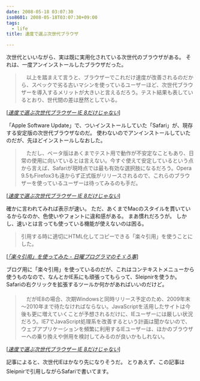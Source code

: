 ```yaml
---
date: 2008-05-18 03:07:30
iso8601: 2008-05-18T03:07:30+09:00
tags:
  - life
title: 速度で選ぶ次世代ブラウザ

---
```


次世代といいながら、実は既に実用化されている次世代のブラウザがある。
それは、一度アンインストールしたブラウザだった。

<blockquote cite="http://ascii.jp/elem/000/000/133/133345/index-4.html" title="Source: 速度で選ぶ次世代ブラウザー IE 8だけじゃない; Accessed Date: 5/18/2008" class="blockquote">　以上を踏まえて言うと、ブラウザーでこれだけ速度が改善されるのだから、スペックで劣る古いマシンを使っているユーザーほど、次世代ブラウザーを導入するメリットが大きいと言えるだろう。テスト結果も表しているとおり、世代間の差は歴然としている。 </blockquote>

<div class="cite"> [<cite><a href="http://ascii.jp/elem/000/000/133/133345/index-4.html">速度で選ぶ次世代ブラウザー IE 8だけじゃない</a></cite>] </div>

「Apple Software Update」で、ついインストールしていた「Safari」が、現存する安定版の次世代ブラウザなのだ。
使わないのでアンインストールしていたのだが、先ほどインストールしなおした。

<blockquote cite="http://ascii.jp/elem/000/000/133/133345/index-4.html" title="Source: 速度で選ぶ次世代ブラウザー IE 8だけじゃない; Accessed Date: 5/18/2008" class="blockquote">　ただし、ベータ版はあくまでテスト用で動作が不安定なこともあり、日常の使用に向いているとは言えない。今すぐ使えて安定しているという点から言えば、Safariが現時点では最も有効な選択肢になるだろう。Opera 9.5もFirefox3も遠からず正式版がリリースされるので、これらのブラウザーを使っているユーザーは待ってみるのも手だ。 </blockquote>

<div class="cite"> [<cite><a href="http://ascii.jp/elem/000/000/133/133345/index-4.html">速度で選ぶ次世代ブラウザー IE 8だけじゃない</a></cite>] </div>

確かに言われてみれば表示が速い。
ただ、あくまでMacのスタイルを貫いているからなのか、色使いやフォントに違和感がある。
まあ慣れだろうが。
しかし、速いとは言っても使っている機能が使えないのは困る。

<blockquote cite="http://weblog.nqou.net/archives/20080307003250.html" title="Source: 「楽々引用」を使ってみた - 日曜プログラマのそゞろ事; Accessed Date: 5/18/2008" class="blockquote">引用する時に適切にHTML化してコピーできる「楽々引用」を使うことにした。</blockquote>

<div class="cite"> [<cite><a href="https://www.nqou.net/2008/03/07/003250">「楽々引用」を使ってみた - 日曜プログラマのそゞろ事</a></cite>] </div>

ブログ用に「楽々引用」を使っているのだが、これはコンテキストメニューから使うものなので、なんとかIE系にも頑張ってもらって、Sleipnirを使うか。
Safariの右クリックを拡張するツールか何かがあればいいのだけど&#133;。

<blockquote cite="http://ascii.jp/elem/000/000/133/133345/index-4.html" title="Source: 速度で選ぶ次世代ブラウザー IE 8だけじゃない; Accessed Date: 5/18/2008" class="blockquote">　だがIE8の場合、次期Windowsと同時リリース予定のため、2009年末～2010年まで待たなければならない。JavaScriptを活用したサイトは今後も更に増えていくことが予想されるだけに、IEユーザーには厳しい状況だろう。IE7でJavaScript処理系を改善するという計画は聞かないので、ウェブアプリケーションを頻繁に利用するIEユーザーは、ほかのブラウザーへの乗り換えや併用を検討してみるのが良いかもしれない。 </blockquote>

<div class="cite"> [<cite><a href="http://ascii.jp/elem/000/000/133/133345/index-4.html">速度で選ぶ次世代ブラウザー IE 8だけじゃない</a></cite>] </div>

記事によると、次世代IEはかなり先になりそうだ&#133;。
とりあえず、この記事はSleipnirで引用しながらSafariで書いてます。
